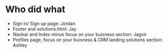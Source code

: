 # Who did what

- Sign in/ Sign up page: Jordan
- Footer and solutions.html: Jay
- Navbar and Index minus focus on your buisness section: Jagvir
- Profiles page, focus on your buisness & CRM landing solutions section: Ashley


